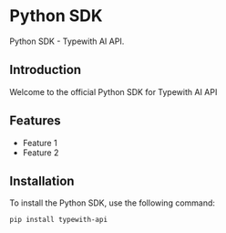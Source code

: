 # Python SDK

Python SDK - Typewith AI API.

## Introduction

Welcome to the official Python SDK for Typewith AI API

## Features

- Feature 1
- Feature 2

## Installation

To install the Python SDK, use the following command: 

```bash
pip install typewith-api

